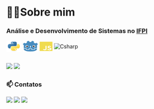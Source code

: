# 👨‍💻Sobre mim

### Análise e Desenvolvimento de Sistemas no [IFPI](https://github.com/kawasousa/IFPI-ADS)
<div>
  <img align="center" alt="Python" height="30" width="40" src="https://raw.githubusercontent.com/devicons/devicon/master/icons/python/python-original.svg">
  <img align="center" alt="Python" height="30" width="40" src="https://github.com/devicons/devicon/blob/master/icons/godot/godot-original.svg">
  <img align="center" alt="Javascript" height="25" width="35" src="https://raw.githubusercontent.com/devicons/devicon/master/icons/javascript/javascript-plain.svg">
  <img align="center" alt="Csharp" height="25" width="50" src="https://raw.githubusercontent.com/jmnote/z-icons/master/svg/csharp.svg">

##
<div>
  <img align="top" src="https://github-readme-stats.vercel.app/api?username=kawasousa&theme=gotham&hide_rank=true&hide=contribs&show_icons=true" />
  <img align="top" src="https://github-readme-stats.vercel.app/api/top-langs/?username=kawasousa&theme=gotham&layout=compact" />
</div>

##
<div>
  
  ### 📫 Contatos
</div>
<div> 
  <a href="https://instagram.com/kwasousa" target="_blank"><img src="https://img.shields.io/badge/-Instagram-%23E4405F?style=for-the-badge&logo=instagram&logoColor=white" target="_blank"></a>
  <a href = "mailto:kawasousa3@gmail.com"><img src="https://img.shields.io/badge/-Gmail-%23333?style=for-the-badge&logo=gmail&logoColor=white" target="_blank"></a>
  <a href="https://www.linkedin.com/in/kaw%C3%A3-sousa-de-lima-957505242?utm_source=share&utm_campaign=share_via&utm_content=profile&utm_medium=android_app" target="_blank"><img src="https://img.shields.io/badge/-LinkedIn-%230077B5?style=for-the-badge&logo=linkedin&logoColor=white" target="_blank"></a> 
  
</div>
